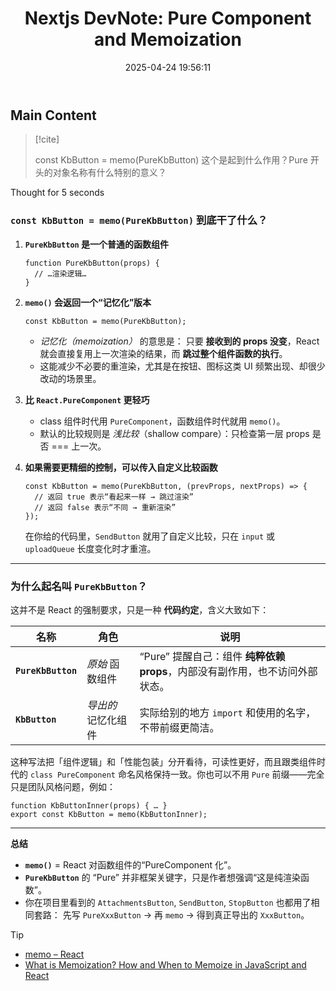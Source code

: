 ﻿---
title: 'Nextjs DevNote: Pure Component and Memoization'
date: 2025-04-24 19:56:11
tags: []
published: false
comments: false
---

<!--more-->

## Main Content

> [!cite]
>
> const KbButton = memo(PureKbButton) 这个是起到什么作用？Pure 开头的对象名称有什么特别的意义？

Thought for 5 seconds

### `const KbButton = memo(PureKbButton)` 到底干了什么？

1. **`PureKbButton` 是一个普通的函数组件**

   ```tsx
   function PureKbButton(props) {
     // …渲染逻辑…
   }
   ```

2. **`memo()` 会返回一个“记忆化”版本**

   ```tsx
   const KbButton = memo(PureKbButton);
   ```

   - *记忆化（memoization）* 的意思是：
      只要 **接收到的 props 没变**，React 就会直接复用上一次渲染的结果，而 **跳过整个组件函数的执行**。
   - 这能减少不必要的重渲染，尤其是在按钮、图标这类 UI 频繁出现、却很少改动的场景里。

3. **比 `React.PureComponent` 更轻巧**

   - class 组件时代用 `PureComponent`，函数组件时代就用 `memo()`。
   - 默认的比较规则是 *浅比较*（shallow compare）：只检查第一层 props 是否 === 上一次。

4. **如果需要更精细的控制，可以传入自定义比较函数**

   ```tsx
   const KbButton = memo(PureKbButton, (prevProps, nextProps) => {
     // 返回 true 表示“看起来一样 → 跳过渲染”
     // 返回 false 表示“不同 → 重新渲染”
   });
   ```

   在你给的代码里，`SendButton` 就用了自定义比较，只在 `input` 或 `uploadQueue` 长度变化时才重渲。

------

### 为什么起名叫 `PureKbButton`？

这并不是 React 的强制要求，只是一种 **代码约定**，含义大致如下：

| 名称               | 角色                | 说明                                                         |
| ------------------ | ------------------- | ------------------------------------------------------------ |
| **`PureKbButton`** | *原始* 函数组件     | “Pure” 提醒自己：组件 **纯粹依赖 props**，内部没有副作用，也不访问外部状态。 |
| **`KbButton`**     | *导出的* 记忆化组件 | 实际给别的地方 `import` 和使用的名字，不带前缀更简洁。       |

这种写法把「组件逻辑」和「性能包装」分开看待，可读性更好，而且跟类组件时代的 `class PureComponent` 命名风格保持一致。你也可以不用 `Pure` 前缀——完全只是团队风格问题，例如：

```tsx
function KbButtonInner(props) { … }
export const KbButton = memo(KbButtonInner);
```

------

**总结**

- **`memo()`** = React 对函数组件的“PureComponent 化”。
- **`PureKbButton`** 的 “Pure” 并非框架关键字，只是作者想强调“这是纯渲染函数”。
- 你在项目里看到的 `AttachmentsButton`, `SendButton`, `StopButton` 也都用了相同套路：
   先写 `PureXxxButton` → 再 `memo` → 得到真正导出的 `XxxButton`。

>[!tip]
>
>- [memo – React](https://react.dev/reference/react/memo)
>- [What is Memoization? How and When to Memoize in JavaScript and React](https://www.freecodecamp.org/news/memoization-in-javascript-and-react/)

